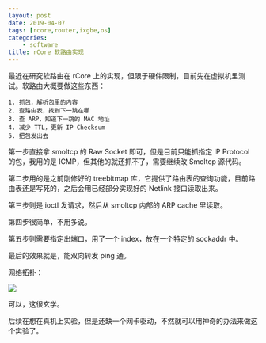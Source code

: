 ```yaml
---
layout: post
date: 2019-04-07
tags: [rcore,router,ixgbe,os]
categories:
    - software
title: rCore 软路由实现
---
```


最近在研究软路由在 rCore 上的实现，但限于硬件限制，目前先在虚拟机里测试。软路由大概要做这些东西：

 	1. 抓包，解析包里的内容
 	2. 查路由表，找到下一跳在哪
 	3. 查 ARP，知道下一跳的 MAC 地址
 	4. 减少 TTL，更新 IP Checksum
 	5. 把包发出去

第一步直接拿 smoltcp 的 Raw Socket 即可，但是目前只能抓指定 IP Protocol 的包，我用的是 ICMP，但其他的就还抓不了，需要继续改 Smoltcp 源代码。

第二步用的是之前刚修好的 treebitmap 库，它提供了路由表的查询功能，目前路由表还是写死的，之后会用已经部分实现好的 Netlink 接口读取出来。

第三步则是 ioctl 发请求，然后从 smoltcp 内部的 ARP cache 里读取。

第四步很简单，不用多说。

第五步则需要指定出端口，用了一个 index，放在一个特定的 sockaddr 中。

最后的效果就是，能双向转发 ping 通。

网络拓扑：

![](/images/router_topo.png)

可以，这很玄学。

后续在想在真机上实验，但是还缺一个网卡驱动，不然就可以用神奇的办法来做这个实验了。